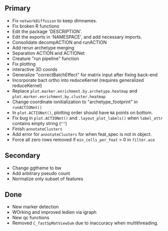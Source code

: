 ## Primary
* Fix `networkDiffusion` to keep dimnames.
* Fix broken R functions
* Edit the package 'DESCRIPTION'.
* Edit the exports in 'NAMESPACE', and add necessary imports.
* Consolidate decompACTION and runACTION
* Add rerun archetype merging
* Separation ACTION and ACTIONet
* Creature "run pipeline" function
* Fix plotting
 * interactive 3D coords
 * Generalize "correctBatchEffect" for matrix input after fixing back-end
 * Incorporate bact ortho into reduceKernel (requires generalized reduceKernel)
* Replace `plot.marker.enrichment.by.archetype.heatmap` and `plot.marker.enrichment.by.cluster.heatmap`
* Change coordinate ionitialization to "archetype_footprint" in `runACTIONet()`
* In `plot.ACTIONet()`, plotting order should have `NA` points on bottom.
* Fix bug in `plot.ACTIONet()` and `.layout_plot_labels()` when `label_attr` contains empty string (`""`)
* Finish `annotateClusters`
* Add error for `annotateClusters` for when feat_spec is not in object.
* Force all zero rows removed if `min_cells_per_feat` > 0 in `filter.ace`
## Secondary

* Change ggtheme to bw
* Add arbitrary pseudo count
* Normalize only subset of features

## Done
* New marker detection
* WOrking and improved ledien via igraph
* New qc functions
* Removed `C_fastSpMatViewSum` due to inaccuracy when multithreading.

